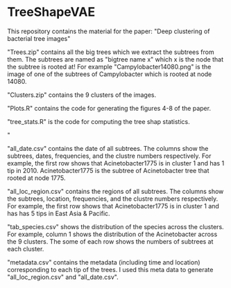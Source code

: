 # TreeShapeVAE
This repository contains the material for the paper: "Deep clustering of bacterial tree images"

"Trees.zip" contains all the big trees which we extract the subtrees from them. The subtrees are named as "bigtree name x" which x is the node that the subtree is rooted at! For example "Campylobacter14080.png" is the image of one of the subtrees of Campylobacter which is rooted at node 14080.

"Clusters.zip" contains the 9 clusters of the images.

"Plots.R" contains the code for generating the figures 4-8 of the paper.

"tree_stats.R" is the code for computing the tree shap statistics.

"

"all_date.csv" contains the date of all subtrees.
  The columns show the subtrees, dates, frequencies, and the clustre numbers respectively. For example, the first row shows that Acinetobacter1775 is in cluster 1 and has 1 tip in 2010. Acinetobacter1775 is the subtree of Acinetobacter tree that rooted at node 1775.
  
"all_loc_region.csv" contains the regions of all subtrees.
  The columns show the subtrees, location, frequencies, and the clustre numbers respectively. For example, the first row shows that Acinetobacter1775 is in cluster 1 and has has 5 tips in East Asia & Pacific. 

"tab_species.csv" shows the distribution of the species across the clusters. For example, column 1 shows the distribution of the Acinetobacter across the 9 clusters. The some of each row shows the numbers of subtrees at each cluster.

"metadata.csv" contains the metadata (including time and location) corresponding to each tip of the trees. I used this meta data to generate "all_loc_region.csv" and "all_date.csv".
